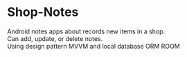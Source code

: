 # Shop-Notes
Android notes apps about records new items in a shop. <br/>
Can add, update, or delete notes. <br/>
Using design pattern MVVM and local database ORM ROOM
